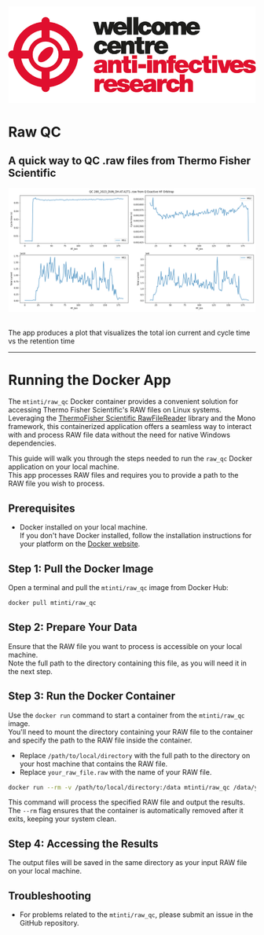 ![Wellcome Centre for Anti-Infectives Research Logo](static/wcar.png)
# Raw QC
## A quick way to QC .raw files from Thermo Fisher Scientific 

![QC example](static/qc.png)

<br>
The app produces a plot that visualizes the total ion current and cycle time vs the retention time
<br>

---

# Running the Docker App
The `mtinti/raw_qc` Docker container provides a convenient solution for accessing Thermo Fisher Scientific's RAW files on Linux systems. Leveraging the [ThermoFisher Scientific RawFileReader](https://github.com/thermofisherlsms/RawFileReader/) library and the Mono framework, this containerized application offers a seamless way to interact with and process RAW file data without the need for native Windows dependencies. 

This guide will walk you through the steps needed to run the `raw_qc` Docker application on your local machine. <br>
This app processes RAW files and requires you to provide a path to the RAW file you wish to process.

## Prerequisites

- Docker installed on your local machine. <br>
If you don't have Docker installed, follow the installation instructions for your platform on the [Docker website](https://docs.docker.com/get-docker/).

## Step 1: Pull the Docker Image

Open a terminal and pull the `mtinti/raw_qc` image from Docker Hub:

```sh
docker pull mtinti/raw_qc
```

## Step 2: Prepare Your Data

Ensure that the RAW file you want to process is accessible on your local machine. <br>
Note the full path to the directory containing this file, as you will need it in the next step.

## Step 3: Run the Docker Container

Use the `docker run` command to start a container from the `mtinti/raw_qc` image. <br>
You'll need to mount the directory containing your RAW file to the container and specify the path to the RAW file inside the container.

- Replace `/path/to/local/directory` with the full path to the directory on your host machine that contains the RAW file. <br>
- Replace `your_raw_file.raw` with the name of your RAW file.

```sh
docker run --rm -v /path/to/local/directory:/data mtinti/raw_qc /data/your_raw_file.raw
```

This command will process the specified RAW file and output the results. The `--rm` flag ensures that the container is automatically removed after it exits, keeping your system clean.

## Step 4: Accessing the Results

The output files will be saved in the same directory as your input RAW file on your local machine.

## Troubleshooting

- For problems related to the `mtinti/raw_qc`, please submit an issue in the GitHub repository.



